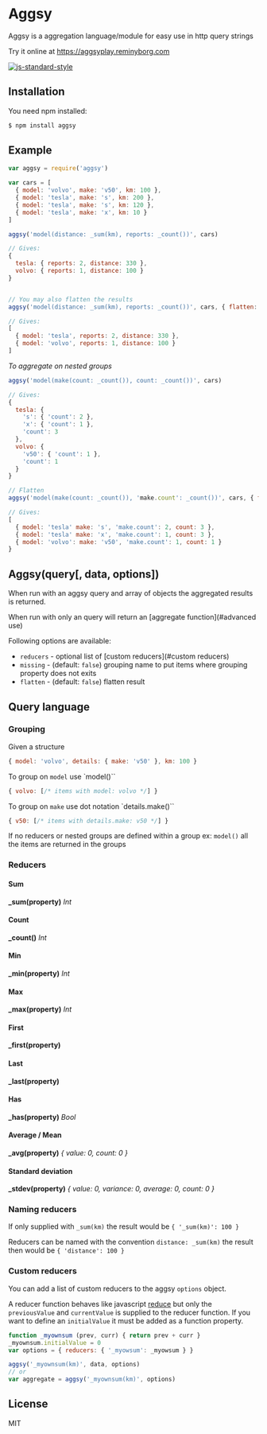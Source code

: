 # Aggsy

Aggsy is a aggregation language/module for easy use in http query strings

Try it online at https://aggsyplay.reminyborg.com

[![js-standard-style](https://cdn.rawgit.com/feross/standard/master/badge.svg)](https://github.com/feross/standard)

## Installation

You need npm installed:

```sh
$ npm install aggsy
```

## Example

```javascript
var aggsy = require('aggsy')

var cars = [
  { model: 'volvo', make: 'v50', km: 100 },
  { model: 'tesla', make: 's', km: 200 },
  { model: 'tesla', make: 's', km: 120 },
  { model: 'tesla', make: 'x', km: 10 }
]

aggsy('model(distance: _sum(km), reports: _count())', cars)

// Gives:
{
  tesla: { reports: 2, distance: 330 },
  volvo: { reports: 1, distance: 100 }
}


// You may also flatten the results
aggsy('model(distance: _sum(km), reports: _count())', cars, { flatten: true })

// Gives:
[
  { model: 'tesla', reports: 2, distance: 330 },
  { model: 'volvo', reports: 1, distance: 100 }
]
```

*To aggregate on nested groups*
```javascript
aggsy('model(make(count: _count()), count: _count())', cars)

// Gives:
{
  tesla: {
    's': { 'count': 2 },
    'x': { 'count': 1 },
    'count': 3
  },
  volvo: {
    'v50': { 'count': 1 },
    'count': 1
  }
}

// Flatten
aggsy('model(make(count: _count()), 'make.count': _count())', cars, { flatten: true })

// Gives:
[
  { model: 'tesla' make: 's', 'make.count': 2, count: 3 },
  { model: 'tesla' make: 'x', 'make.count': 1, count: 3 },
  { model: 'volvo': make: 'v50', 'make.count': 1, count: 1 }
}
```

## Aggsy(query[, data, options])

When run with an aggsy query and array of objects the aggregated results is returned.

When run with only an query will return an [aggregate function](#advanced use)

Following options are available:
* `reducers` - optional list of [custom reducers](#custom reducers)
* `missing` - (default: `false`) grouping name to put items where grouping property does not exits
* `flatten` - (default: `false`) flatten result

## Query language

### Grouping

Given a structure
```javascript
{ model: 'volvo', details: { make: 'v50' }, km: 100 }
```
To group on `model` use `model()``
```javascript
{ volvo: [/* items with model: volvo */] }
```
To group on `make` use dot notation `details.make()``
```javascript
{ v50: [/* items with details.make: v50 */] }
```

If no reducers or nested groups are defined within a group ex: `model()` all the items are returned in the groups

### Reducers

#### Sum
**_sum(property)**
*Int*

#### Count
**_count()**
*Int*

#### Min
**_min(property)**
*Int*

#### Max
**_max(property)**
*Int*

#### First
**_first(property)**

#### Last
**_last(property)**

#### Has
**_has(property)**
*Bool*

#### Average / Mean
**_avg(property)**
*{ value: 0, count: 0 }*

#### Standard deviation
**_stdev(property)**
*{ value: 0, variance: 0, average: 0, count: 0 }*

### Naming reducers

If only supplied with `_sum(km)` the result would be `{ '_sum(km)': 100 }`

Reducers can be named with the convention `distance: _sum(km)` the result then would be `{ 'distance': 100 }`

### Custom reducers

You can add a list of custom reducers to the aggsy `options` object.

A reducer function behaves like javascript [reduce](https://developer.mozilla.org/en-US/docs/Web/JavaScript/Reference/Global_Objects/Array/Reduce)
but only the `previousValue` and `currentValue` is supplied to the reducer function.
If you want to define an `initialValue` it must be added as a function property.

```javascript
function _myownsum (prev, curr) { return prev + curr }
_myownsum.initialValue = 0
var options = { reducers: { '_myowsum': _myowsum } }

aggsy('_myownsum(km)', data, options)
// or
var aggregate = aggsy('_myownsum(km)', options)
```

License
----

MIT
